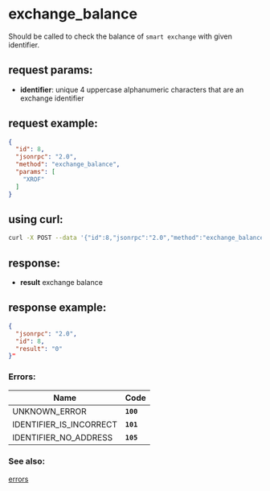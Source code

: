# exchange_balance

Should be called to check the balance of `smart exchange` with given identifier.

## request params:

- **identifier**: unique 4 uppercase alphanumeric characters that are an exchange identifier

## request example:

```json
{
  "id": 8,
  "jsonrpc": "2.0",
  "method": "exchange_balance",
  "params": [
    "XROF"
  ]
}
```

## using curl:

```bash
curl -X POST --data '{"id":8,"jsonrpc":"2.0","method":"exchange_balance","params":["XROF"]}' -H "Content-Type: application/json" http://localhost:8080
```

## response:

- **result** exchange balance

## response example:

```json
{
  "jsonrpc": "2.0",
  "id": 8,
  "result": "0"
}"
```

### Errors:

| Name | Code |
| - | - |
| UNKNOWN_ERROR                     | **`100`** |
| IDENTIFIER_IS_INCORRECT           | **`101`** |
| IDENTIFIER_NO_ADDRESS             | **`105`** |

### See also:

[errors](api_errors.md)
